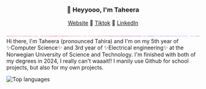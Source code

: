 <h3 align="center" color="ffbed0">👋 Heyyooo, I'm Taheera</h3>
<p align="center">
  <a href="https://www.taheera.no">Website</a> 💞
  <a href="https://www.tiktok.com/@taheera.py">Tiktok</a> 💞
  <a href="https://www.linkedin.com/in/taheera-ahmed-997750158/">LinkedIn</a> 
</p>

![just-a-line](https://github.com/taheeraahmed/taheeraahmed/blob/main/pastel-pink-blue-glittery-background.jpg?raw=true)
Hi there, I'm Taheera (pronounced Tahira) and I'm on my 5th year of ✨Computer Science✨ and 3rd year of ✨Electrical engineering✨ at the Norwegian University of Science and Technology. I'm finished with both of my degrees in 2024, I really can't waaait!! I manily use Github for school projects, but also for my own projects. 

![Top languages](https://github-readme-stats.vercel.app/api/top-langs/?username=taheeraahmed&hide=jupyter%20notebook&show_icons=true&theme=radical/)

